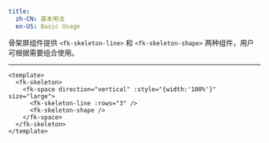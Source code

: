 ```yaml
title:
  zh-CN: 基本用法
  en-US: Basic Usage
```


骨架屏组件提供 `<fk-skeleton-line>` 和 `<fk-skeleton-shape>` 两种组件，用户可根据需要组合使用。

---


```vue { "component": true } 
<template>
  <fk-skeleton>
    <fk-space direction="vertical" :style="{width:'100%'}" size="large">
      <fk-skeleton-line :rows="3" />
      <fk-skeleton-shape />
    </fk-space>
  </fk-skeleton>
</template>
```
